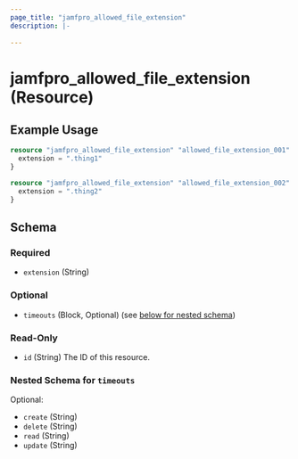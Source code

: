 ```yaml
---
page_title: "jamfpro_allowed_file_extension"
description: |-
  
---
```


# jamfpro_allowed_file_extension (Resource)


## Example Usage
```terraform
resource "jamfpro_allowed_file_extension" "allowed_file_extension_001" {
  extension = ".thing1"
}

resource "jamfpro_allowed_file_extension" "allowed_file_extension_002" {
  extension = ".thing2"
}
```

<!-- schema generated by tfplugindocs -->
## Schema

### Required

- `extension` (String)

### Optional

- `timeouts` (Block, Optional) (see [below for nested schema](#nestedblock--timeouts))

### Read-Only

- `id` (String) The ID of this resource.

<a id="nestedblock--timeouts"></a>
### Nested Schema for `timeouts`

Optional:

- `create` (String)
- `delete` (String)
- `read` (String)
- `update` (String)